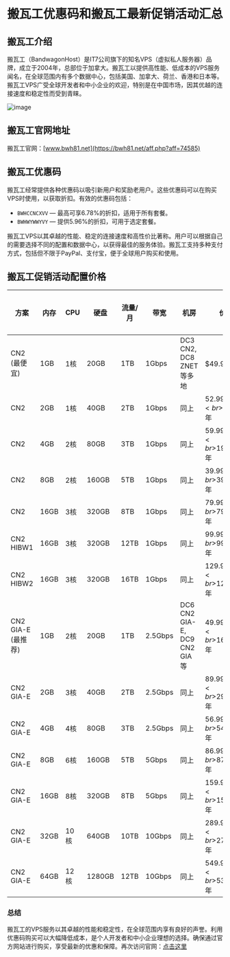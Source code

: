 # 搬瓦工优惠码和搬瓦工最新促销活动汇总

## 搬瓦工介绍
搬瓦工（BandwagonHost）是IT7公司旗下的知名VPS（虚拟私人服务器）品牌，成立于2004年，总部位于加拿大。搬瓦工以提供高性能、低成本的VPS服务闻名，在全球范围内有多个数据中心，包括美国、加拿大、荷兰、香港和日本等。搬瓦工VPS广受全球开发者和中小企业的欢迎，特别是在中国市场，因其优越的连接速度和稳定性而受到青睐。

![image](https://github.com/ootulsple/bwgyhm/assets/158234997/62ed1c5d-c2f8-4192-b476-b80bdca1c57f)

## 搬瓦工官网地址
搬瓦工官网：[www.bwh81.net](https://bwh81.net/aff.php?aff=74585)

## 搬瓦工优惠码
搬瓦工经常提供各种优惠码以吸引新用户和奖励老用户。这些优惠码可以在购买VPS时使用，以获取折扣。有效的优惠码包括：
- `BWHCCNCXVV` — 最高可享6.78%的折扣，适用于所有套餐。
- `BWHWYWWYVY` — 提供5.96%的折扣，可用于选定套餐。


搬瓦工VPS以其卓越的性能、稳定的连接速度和高性价比著称。用户可以根据自己的需要选择不同的配置和数据中心，以获得最佳的服务体验。搬瓦工支持多种支付方式，包括但不限于PayPal、支付宝，便于全球用户购买和使用。

## 搬瓦工促销活动配置价格

| 方案        | 内存  | CPU | 硬盘   | 流量/月 | 带宽    | 机房                           | 价格          | 购买链接                          |
|-------------|-------|-----|--------|---------|---------|--------------------------------|---------------|-----------------------------------|
| CN2 (最便宜) | 1GB   | 1核 | 20GB   | 1TB     | 1Gbps   | DC3 CN2, DC8 ZNET 等多地       | $49.99/年     | [购买](https://bwh81.net/aff.php?aff=74585&pid=57) |
| CN2         | 2GB   | 1核 | 40GB   | 2TB     | 1Gbps   | 同上                           | $52.99/半年<br>$99.99/年 | [购买](https://bwh81.net/aff.php?aff=74585&pid=58) |
| CN2         | 4GB   | 2核 | 80GB   | 3TB     | 1Gbps   | 同上                           | $59.99/季度<br>$199.99/年 | [购买](https://bwh81.net/aff.php?aff=74585&pid=59) |
| CN2         | 8GB   | 2核 | 160GB  | 5TB     | 1Gbps   | 同上                           | $39.99/月<br>$399.99/年 | [购买](https://bwh81.net/aff.php?aff=74585&pid=67) |
| CN2         | 16GB  | 3核 | 320GB  | 8TB     | 1Gbps   | 同上                           | $79.99/月<br>$799.99/年 | [购买](https://bwh81.net/aff.php?aff=74585&pid=68) |
| CN2 HIBW1   | 16GB  | 3核 | 320GB  | 12TB    | 1Gbps   | 同上                           | $99.99/月<br>$999.99/年 | [购买](https://bwh81.net/aff.php?aff=74585&pid=106) |
| CN2 HIBW2   | 16GB  | 3核 | 320GB  | 16TB    | 1Gbps   | 同上                           | $129.99/月<br>$1299.99/年 | [购买](https://bwh81.net/aff.php?aff=74585&pid=107) |
| CN2 GIA-E (最推荐) | 1GB   | 2核 | 20GB   | 1TB     | 2.5Gbps | DC6 CN2 GIA-E, DC9 CN2 GIA 等 | $49.99/季度<br>$169.99/年 | [购买](https://bwh81.net/aff.php?aff=74585&pid=87) |
| CN2 GIA-E   | 2GB   | 3核 | 40GB   | 2TB     | 2.5Gbps | 同上                           | $89.99/季度<br>$299.99/年 | [购买](https://bwh81.net/aff.php?aff=74585&pid=88) |
| CN2 GIA-E   | 4GB   | 4核 | 80GB   | 3TB     | 2.5Gbps | 同上                           | $56.99/月<br>$549.99/年 | [购买](https://bwh81.net/aff.php?aff=74585&pid=89) |
| CN2 GIA-E   | 8GB   | 6核 | 160GB  | 5TB     | 5Gbps   | 同上                           | $86.99/月<br>$879.99/年 | [购买](https://bwh81.net/aff.php?aff=74585&pid=90) |
| CN2 GIA-E   | 16GB  | 8核 | 320GB  | 8TB     | 5Gbps   | 同上                           | $159.99/月<br>$1599.99/年 | [购买](https://bwh81.net/aff.php?aff=74585&pid=91) |
| CN2 GIA-E   | 32GB  | 10核| 640GB  | 10TB    | 10Gbps  | 同上                           | $289.99/月<br>$2759.99/年 | [购买](https://bwh81.net/aff.php?aff=74585&pid=92) |
| CN2 GIA-E   | 64GB  | 12核| 1280GB | 12TB    | 10Gbps  | 同上                           | $549.99/月<br>$5399.99/年 | [购买](https://bwh81.net/aff.php?aff=74585&pid=93) |



### 总结
搬瓦工的VPS服务以其卓越的性能和稳定性，在全球范围内享有良好的声誉。利用优惠码购买可以大幅降低成本，是个人开发者和中小企业理想的选择。确保通过官方网站进行购买，享受最新的优惠和保障。再次访问官网：[点击这里](https://bwh81.net/aff.php?aff=74585)
